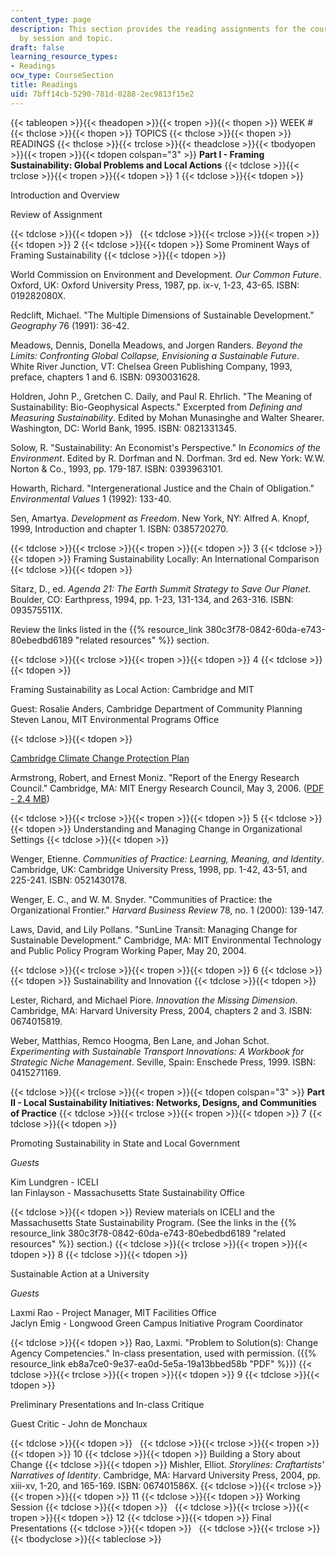 ```yaml
---
content_type: page
description: This section provides the reading assignments for the course, organized
  by session and topic.
draft: false
learning_resource_types:
- Readings
ocw_type: CourseSection
title: Readings
uid: 7bff14cb-5290-781d-0288-2ec9813f15e2
---
```

{{< tableopen >}}{{< theadopen >}}{{< tropen >}}{{< thopen >}}
WEEK #
{{< thclose >}}{{< thopen >}}
TOPICS
{{< thclose >}}{{< thopen >}}
READINGS
{{< thclose >}}{{< trclose >}}{{< theadclose >}}{{< tbodyopen >}}{{< tropen >}}{{< tdopen colspan="3" >}}
**Part I - Framing Sustainability: Global Problems and Local Actions**
{{< tdclose >}}{{< trclose >}}{{< tropen >}}{{< tdopen >}}
1
{{< tdclose >}}{{< tdopen >}}

Introduction and Overview

Review of Assignment

{{< tdclose >}}{{< tdopen >}}
 
{{< tdclose >}}{{< trclose >}}{{< tropen >}}{{< tdopen >}}
2
{{< tdclose >}}{{< tdopen >}}
Some Prominent Ways of Framing Sustainability
{{< tdclose >}}{{< tdopen >}}

World Commission on Environment and Development. *Our Common Future*. Oxford, UK: Oxford University Press, 1987, pp. ix-v, 1-23, 43-65. ISBN: 019282080X.

Redclift, Michael. "The Multiple Dimensions of Sustainable Development." *Geography* 76 (1991): 36-42.

Meadows, Dennis, Donella Meadows, and Jorgen Randers. *Beyond the Limits: Confronting Global Collapse, Envisioning a Sustainable Future*. White River Junction, VT: Chelsea Green Publishing Company, 1993, preface, chapters 1 and 6. ISBN: 0930031628.

Holdren, John P., Gretchen C. Daily, and Paul R. Ehrlich. "The Meaning of Sustainability: Bio-Geophysical Aspects." Excerpted from *Defining and Measuring Sustainability*. Edited by Mohan Munasinghe and Walter Shearer. Washington, DC: World Bank, 1995. ISBN: 0821331345.

Solow, R. "Sustainability: An Economist's Perspective." In *Economics of the Environment*. Edited by R. Dorfman and N. Dorfman. 3rd ed. New York: W.W. Norton & Co., 1993, pp. 179-187. ISBN: 0393963101.

Howarth, Richard. "Intergenerational Justice and the Chain of Obligation." *Environmental Values* 1 (1992): 133-40.

Sen, Amartya. *Development as Freedom*. New York, NY: Alfred A. Knopf, 1999, Introduction and chapter 1. ISBN: 0385720270.

{{< tdclose >}}{{< trclose >}}{{< tropen >}}{{< tdopen >}}
3
{{< tdclose >}}{{< tdopen >}}
Framing Sustainability Locally: An International Comparison
{{< tdclose >}}{{< tdopen >}}

Sitarz, D., ed. *Agenda 21: The Earth Summit Strategy to Save Our Planet*. Boulder, CO: Earthpress, 1994, pp. 1-23, 131-134, and 263-316. ISBN: 093575511X.

Review the links listed in the {{% resource_link 380c3f78-0842-60da-e743-80ebedbd6189 "related resources" %}} section.

{{< tdclose >}}{{< trclose >}}{{< tropen >}}{{< tdopen >}}
4
{{< tdclose >}}{{< tdopen >}}

Framing Sustainability as Local Action: Cambridge and MIT

Guest: Rosalie Anders, Cambridge Department of Community Planning Steven Lanou, MIT Environmental Programs Office

{{< tdclose >}}{{< tdopen >}}

[Cambridge Climate Change Protection Plan](http://www.cambridgema.gov/CDD/climateandenergy/climatechangeplanning.aspx)

Armstrong, Robert, and Ernest Moniz. "Report of the Energy Research Council." Cambridge, MA: MIT Energy Research Council, May 3, 2006. ([PDF - 2.4 MB](http://web.mit.edu/mitei/about/erc-report-final.pdf))

{{< tdclose >}}{{< trclose >}}{{< tropen >}}{{< tdopen >}}
5
{{< tdclose >}}{{< tdopen >}}
Understanding and Managing Change in Organizational Settings
{{< tdclose >}}{{< tdopen >}}

Wenger, Etienne. *Communities of Practice: Learning, Meaning, and Identity*. Cambridge, UK: Cambridge University Press, 1998, pp. 1-42, 43-51, and 225-241. ISBN: 0521430178.

Wenger, E. C., and W. M. Snyder. "Communities of Practice: the Organizational Frontier." *Harvard Business Review* 78, no. 1 (2000): 139-147.

Laws, David, and Lily Pollans. "SunLine Transit: Managing Change for Sustainable Development." Cambridge, MA: MIT Environmental Technology and Public Policy Program Working Paper, May 20, 2004.

{{< tdclose >}}{{< trclose >}}{{< tropen >}}{{< tdopen >}}
6
{{< tdclose >}}{{< tdopen >}}
Sustainability and Innovation
{{< tdclose >}}{{< tdopen >}}

Lester, Richard, and Michael Piore. *Innovation the Missing Dimension*. Cambridge, MA: Harvard University Press, 2004, chapters 2 and 3. ISBN: 0674015819.

Weber, Matthias, Remco Hoogma, Ben Lane, and Johan Schot. *Experimenting with Sustainable Transport Innovations: A Workbook for Strategic Niche Management*. Seville, Spain: Enschede Press, 1999. ISBN: 0415271169.

{{< tdclose >}}{{< trclose >}}{{< tropen >}}{{< tdopen colspan="3" >}}
**Part II - Local Sustainability Initiatives: Networks, Designs, and Communities of Practice**
{{< tdclose >}}{{< trclose >}}{{< tropen >}}{{< tdopen >}}
7
{{< tdclose >}}{{< tdopen >}}

Promoting Sustainability in State and Local Government

*Guests*

Kim Lundgren - ICELI   
Ian Finlayson - Massachusetts State Sustainability Office

{{< tdclose >}}{{< tdopen >}}
Review materials on ICELI and the Massachusetts State Sustainability Program. (See the links in the {{% resource_link 380c3f78-0842-60da-e743-80ebedbd6189 "related resources" %}} section.)
{{< tdclose >}}{{< trclose >}}{{< tropen >}}{{< tdopen >}}
8
{{< tdclose >}}{{< tdopen >}}

Sustainable Action at a University

*Guests*

Laxmi Rao - Project Manager, MIT Facilities Office   
Jaclyn Emig - Longwood Green Campus Initiative Program Coordinator

{{< tdclose >}}{{< tdopen >}}
Rao, Laxmi. "Problem to Solution(s): Change Agency Competencies." In-class presentation, used with permission. ({{% resource_link eb8a7ce0-9e37-ea0d-5e5a-19a13bbed58b "PDF" %}})
{{< tdclose >}}{{< trclose >}}{{< tropen >}}{{< tdopen >}}
9
{{< tdclose >}}{{< tdopen >}}

Preliminary Presentations and In-class Critique

Guest Critic - John de Monchaux

{{< tdclose >}}{{< tdopen >}}
 
{{< tdclose >}}{{< trclose >}}{{< tropen >}}{{< tdopen >}}
10
{{< tdclose >}}{{< tdopen >}}
Building a Story about Change
{{< tdclose >}}{{< tdopen >}}
Mishler, Elliot. *Storylines: Craftartists' Narratives of Identity*. Cambridge, MA: Harvard University Press, 2004, pp. xiii-xv, 1-20, and 165-169. ISBN: 067401586X.
{{< tdclose >}}{{< trclose >}}{{< tropen >}}{{< tdopen >}}
11
{{< tdclose >}}{{< tdopen >}}
Working Session
{{< tdclose >}}{{< tdopen >}}
 
{{< tdclose >}}{{< trclose >}}{{< tropen >}}{{< tdopen >}}
12
{{< tdclose >}}{{< tdopen >}}
Final Presentations
{{< tdclose >}}{{< tdopen >}}
 
{{< tdclose >}}{{< trclose >}}{{< tbodyclose >}}{{< tableclose >}}